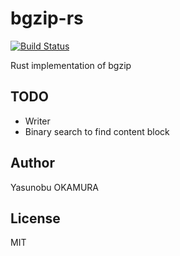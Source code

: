 bgzip-rs
========

[![Build Status](https://travis-ci.org/informationsea/bgzip-rs.svg?branch=master)](https://travis-ci.org/informationsea/bgzip-rs)

Rust implementation of bgzip

TODO
----

* Writer
* Binary search to find content block

Author
------

Yasunobu OKAMURA

License
-------

MIT

